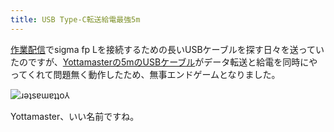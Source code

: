 ```yaml
---
title: USB Type-C転送給電最強5m
---
```

[作業配信](https://www.youtube.com/c/r7kamura)でsigma fp Lを接続するための長いUSBケーブルを探す日々を送っていたのですが、[Yottamasterの5mのUSBケーブル](https://www.amazon.co.jp/dp/B09Y1BY75P)がデータ転送と給電を同時にやってくれて問題無く動作したため、無事エンドゲームとなりました。

![](https://lh6.googleusercontent.com/DlYB2dXM1gfWN2oGSUsvWSsn791sT_ulC6dMXhAEaUrKvpriIQNPlv80rAS_rGooCp_JkepAzlrzNGIzbF8xDgH16lvRl4UKv6UkwLFvjCVEt5i8Dx_-lsZPuJcNEoq3tIJuBaTUKA6Taujmd2l_wc0 "ɹǝʇsɐɯɐʇʇo⅄")

Yottamaster、いい名前ですね。
